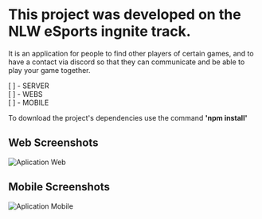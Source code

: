 <h1>This project was developed on the NLW eSports ingnite track. </h1>

It is an application for people to find other players of certain games, and to have a contact via discord so that they can communicate and be able to play your game together.

[ ] - SERVER<br>
[ ] - WEBS<br>
[ ] - MOBILE

To download the project's dependencies use the command <strong>'npm install' </strong> <br>

<h2>Web Screenshots</h2>

<img src="https://i.imgur.com/yk1HPna.png" alt="Aplication Web">

<h2>Mobile Screenshots</h2>
<img src="https://i.imgur.com/JlPgUZn.png" alt="Aplication Mobile">
